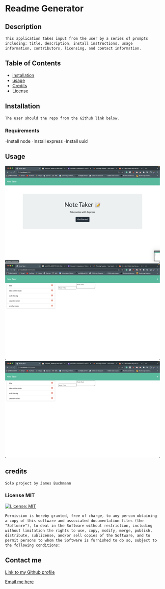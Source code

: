 
# Readme Generator
## Description
    This application takes input from the user by a series of prompts including: title, description, install instructions, usage information, contributors, licensing, and contact information.
## Table of Contents
- [installation](#installation)
- [usage](#usage)
- [Credits](#credits)
- [License](#license)

## Installation
    The user should the repo from the Github link below.
### Requirements
  -Install node
  -Install express
  -Install uuid

## Usage 
![note-generator-screenshot-1](./Develop/public/assets/screenshot1.png)
![note-generator-screenshot-2](./Develop/public/assets/screenshot2.png)
![note-generator-screenshot-3](./Develop/public/assets/screenshot3.png)




## credits
    Solo project by James Buchmann
### License MIT
[![License: MIT](https://img.shields.io/badge/License-MIT-yellow.svg)](https://opensource.org/licenses/MIT)

    Permission is hereby granted, free of charge, to any person obtaining a copy of this software and associated documentation files (the "Software"), to deal in the Software without restriction, including without limitation the rights to use, copy, modify, merge, publish, distribute, sublicense, and/or sell copies of the Software, and to permit persons to whom the Software is furnished to do so, subject to the following conditions:
## Contact me
   [Link to my Github profile](https://github.com/jbuck123)

   [Email me here](mailto:admin@cloudhadoop.com)
